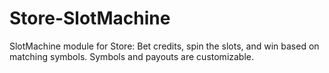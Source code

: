 # Store-SlotMachine
SlotMachine module for Store: Bet credits, spin the slots, and win based on matching symbols. Symbols and payouts are customizable.
